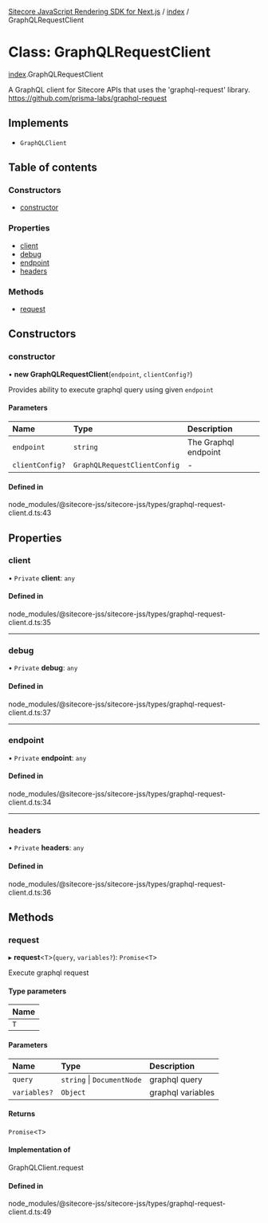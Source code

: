 [Sitecore JavaScript Rendering SDK for Next.js](../README.md) / [index](../modules/index.md) / GraphQLRequestClient

# Class: GraphQLRequestClient

[index](../modules/index.md).GraphQLRequestClient

A GraphQL client for Sitecore APIs that uses the 'graphql-request' library.
https://github.com/prisma-labs/graphql-request

## Implements

- `GraphQLClient`

## Table of contents

### Constructors

- [constructor](index.GraphQLRequestClient.md#constructor)

### Properties

- [client](index.GraphQLRequestClient.md#client)
- [debug](index.GraphQLRequestClient.md#debug)
- [endpoint](index.GraphQLRequestClient.md#endpoint)
- [headers](index.GraphQLRequestClient.md#headers)

### Methods

- [request](index.GraphQLRequestClient.md#request)

## Constructors

### constructor

• **new GraphQLRequestClient**(`endpoint`, `clientConfig?`)

Provides ability to execute graphql query using given `endpoint`

#### Parameters

| Name | Type | Description |
| :------ | :------ | :------ |
| `endpoint` | `string` | The Graphql endpoint |
| `clientConfig?` | `GraphQLRequestClientConfig` | - |

#### Defined in

node_modules/@sitecore-jss/sitecore-jss/types/graphql-request-client.d.ts:43

## Properties

### client

• `Private` **client**: `any`

#### Defined in

node_modules/@sitecore-jss/sitecore-jss/types/graphql-request-client.d.ts:35

___

### debug

• `Private` **debug**: `any`

#### Defined in

node_modules/@sitecore-jss/sitecore-jss/types/graphql-request-client.d.ts:37

___

### endpoint

• `Private` **endpoint**: `any`

#### Defined in

node_modules/@sitecore-jss/sitecore-jss/types/graphql-request-client.d.ts:34

___

### headers

• `Private` **headers**: `any`

#### Defined in

node_modules/@sitecore-jss/sitecore-jss/types/graphql-request-client.d.ts:36

## Methods

### request

▸ **request**<`T`\>(`query`, `variables?`): `Promise`<`T`\>

Execute graphql request

#### Type parameters

| Name |
| :------ |
| `T` |

#### Parameters

| Name | Type | Description |
| :------ | :------ | :------ |
| `query` | `string` \| `DocumentNode` | graphql query |
| `variables?` | `Object` | graphql variables |

#### Returns

`Promise`<`T`\>

#### Implementation of

GraphQLClient.request

#### Defined in

node_modules/@sitecore-jss/sitecore-jss/types/graphql-request-client.d.ts:49
